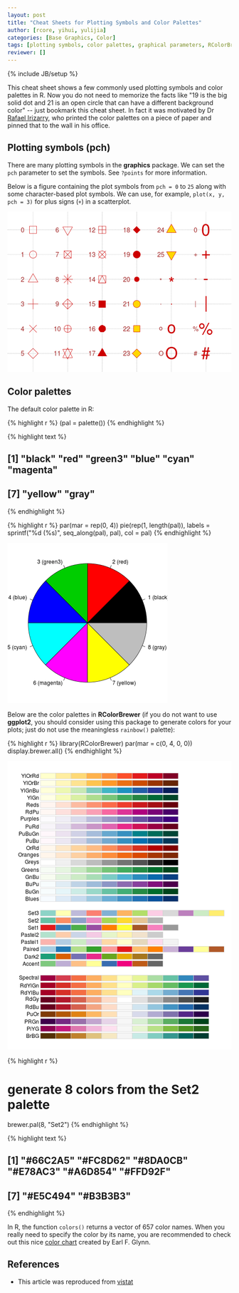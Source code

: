 ```yaml
---
layout: post
title: "Cheat Sheets for Plotting Symbols and Color Palettes"
author: [rcore, yihui, yulijia]
categories: [Base Graphics, Color]
tags: [plotting symbols, color palettes, graphical parameters, RColorBrewer]
reviewer: []
---
```

{% include JB/setup %}

This cheat sheet shows a few commonly used plotting symbols and color palettes in R. Now you do not
need to memorize the facts like "19 is the big solid dot and 21 is an open circle that can have a
different background color" -- just bookmark this cheat sheet. In fact it was motivated by Dr
[Rafael Irizarry](http://rafalab.jhsph.edu/), who printed the color palettes on a piece of paper
and pinned that to the wall in his office.

## Plotting symbols (pch)

There are many plotting symbols in the **graphics** package. We can set the `pch` parameter to set
the symbols. See `?points` for more information.

Below is a figure containing the plot symbols from `pch = 0` to `25` along with some
character-based plot symbols. We can use, for example, `plot(x, y, pch = 3)` for plus signs (`+`)
in a scatterplot.

![plot of chunk pch](/figures/2013-04-08-plotting-symbols-and-color-palettes/pch.png) 


## Color palettes

The default color palette in R:


{% highlight r %}
(pal = palette())
{% endhighlight %}



{% highlight text %}
## [1] "black"   "red"     "green3"  "blue"    "cyan"    "magenta"
## [7] "yellow"  "gray"
{% endhighlight %}



{% highlight r %}
par(mar = rep(0, 4))
pie(rep(1, length(pal)), labels = sprintf("%d (%s)", seq_along(pal), 
  pal), col = pal)
{% endhighlight %}

![plot of chunk default-pal](/figures/2013-04-08-plotting-symbols-and-color-palettes/default-pal.png) 


Below are the color palettes in **RColorBrewer** (if you do not want to use **ggplot2**, you should
consider using this package to generate colors for your plots; just do not use the meaningless
`rainbow()` palette):


{% highlight r %}
library(RColorBrewer)
par(mar = c(0, 4, 0, 0))
display.brewer.all()
{% endhighlight %}

![plot of chunk brewer-pal](/figures/2013-04-08-plotting-symbols-and-color-palettes/brewer-pal.png) 

{% highlight r %}
# generate 8 colors from the Set2 palette
brewer.pal(8, "Set2")
{% endhighlight %}



{% highlight text %}
## [1] "#66C2A5" "#FC8D62" "#8DA0CB" "#E78AC3" "#A6D854" "#FFD92F"
## [7] "#E5C494" "#B3B3B3"
{% endhighlight %}


In R, the function `colors()` returns a vector of 657 color names. When you really
need to specify the color by its name, you are recommended to check out this nice [color
chart](http://research.stowers-institute.org/efg/R/Color/Chart/ColorChart.pdf) created by Earl F.
Glynn.

## References

- This article was reproduced from [vistat](http://vis.supstat.com/2013/04/plotting-symbols-and-color-palettes/)
